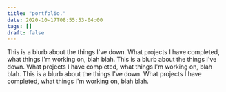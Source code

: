 ```yaml
---
title: "portfolio."
date: 2020-10-17T08:55:53-04:00
tags: []
draft: false
---
```


This is a blurb about the things I've down. What projects I have completed, what things I'm working on, blah blah.
This is a blurb about the things I've down. What projects I have completed, what things I'm working on, blah blah.
This is a blurb about the things I've down. What projects I have completed, what things I'm working on, blah blah.